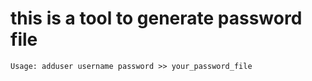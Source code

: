 # this is a tool to generate password file
```
Usage: adduser username password >> your_password_file
```
